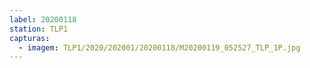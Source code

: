 ```yaml
---
label: 20200118
station: TLP1
capturas:
  - imagem: TLP1/2020/202001/20200118/M20200119_052527_TLP_1P.jpg
---
```


